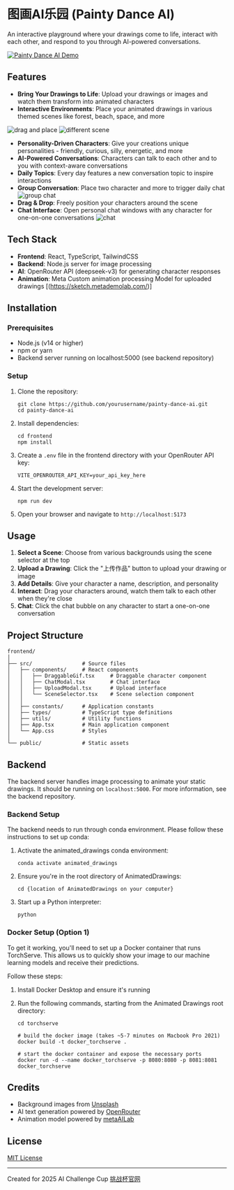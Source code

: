 # 图画AI乐园 (Painty Dance AI)

An interactive playground where your drawings come to life, interact with each other, and respond to you through AI-powered conversations.

[![Painty Dance AI Demo](https://img.youtube.com/vi/VIDEO_ID/0.jpg)](https://www.youtube.com/watch?v=dVhpT-ZqagE)

## Features

- **Bring Your Drawings to Life**: Upload your drawings or images and watch them transform into animated characters
- **Interactive Environments**: Place your animated drawings in various themed scenes like forest, beach, space, and more

![drag and place](./ct.gif)
![different scene](./image1.jpg)
- **Personality-Driven Characters**: Give your creations unique personalities - friendly, curious, silly, energetic, and more
- **AI-Powered Conversations**: Characters can talk to each other and to you with context-aware conversations
- **Daily Topics**: Every day features a new conversation topic to inspire interactions
- **Group Conversation**: Place two character and more to trigger daily chat
![group chat](./image2.png)
- **Drag & Drop**: Freely position your characters around the scene
- **Chat Interface**: Open personal chat windows with any character for one-on-one conversations
![chat](./image.png)
## Tech Stack

- **Frontend**: React, TypeScript, TailwindCSS
- **Backend**: Node.js server for image processing
- **AI**: OpenRouter API (deepseek-v3) for generating character responses
- **Animation**: Meta Custom animation processing Model for uploaded drawings [(https://sketch.metademolab.com/)]

## Installation

### Prerequisites

- Node.js (v14 or higher)
- npm or yarn
- Backend server running on localhost:5000 (see backend repository)

### Setup

1. Clone the repository:
   ```
   git clone https://github.com/yourusername/painty-dance-ai.git
   cd painty-dance-ai
   ```

2. Install dependencies:
   ```
   cd frontend
   npm install
   ```

3. Create a `.env` file in the frontend directory with your OpenRouter API key:
   ```
   VITE_OPENROUTER_API_KEY=your_api_key_here
   ```

4. Start the development server:
   ```
   npm run dev
   ```

5. Open your browser and navigate to `http://localhost:5173`

## Usage

1. **Select a Scene**: Choose from various backgrounds using the scene selector at the top
2. **Upload a Drawing**: Click the "上传作品" button to upload your drawing or image
3. **Add Details**: Give your character a name, description, and personality
4. **Interact**: Drag your characters around, watch them talk to each other when they're close
5. **Chat**: Click the chat bubble on any character to start a one-on-one conversation

## Project Structure

```
frontend/
│
├── src/                # Source files
│   ├── components/     # React components
│   │   ├── DraggableGif.tsx     # Draggable character component
│   │   ├── ChatModal.tsx        # Chat interface
│   │   ├── UploadModal.tsx      # Upload interface 
│   │   └── SceneSelector.tsx    # Scene selection component
│   │
│   ├── constants/      # Application constants
│   ├── types/          # TypeScript type definitions
│   ├── utils/          # Utility functions
│   ├── App.tsx         # Main application component
│   └── App.css         # Styles
│
└── public/             # Static assets
```

## Backend

The backend server handles image processing to animate your static drawings. It should be running on `localhost:5000`. For more information, see the backend repository.

### Backend Setup

The backend needs to run through conda environment. Please follow these instructions to set up conda:

1. Activate the animated_drawings conda environment:
   ```
   conda activate animated_drawings
   ```

2. Ensure you're in the root directory of AnimatedDrawings:
   ```
   cd {location of AnimatedDrawings on your computer}
   ```

3. Start up a Python interpreter:
   ```
   python
   ```

### Docker Setup (Option 1)

To get it working, you'll need to set up a Docker container that runs TorchServe. This allows us to quickly show your image to our machine learning models and receive their predictions.

Follow these steps:

1. Install Docker Desktop and ensure it's running
2. Run the following commands, starting from the Animated Drawings root directory:

   ```
   cd torchserve

   # build the docker image (takes ~5-7 minutes on Macbook Pro 2021)
   docker build -t docker_torchserve .

   # start the docker container and expose the necessary ports
   docker run -d --name docker_torchserve -p 8080:8080 -p 8081:8081 docker_torchserve
   ```

## Credits

- Background images from [Unsplash](https://unsplash.com/)
- AI text generation powered by [OpenRouter](https://openrouter.ai/)
- Animation model powered by [metaAILab](https://sketch.metademolab.com/#)
## License

[MIT License](LICENSE)

---

Created for 2025 AI Challenge Cup [挑战杯官网](https://www.tiaozhanbei.net/)
